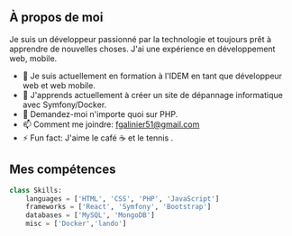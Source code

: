 ## À propos de moi

Je suis un développeur passionné par la technologie et toujours prêt à apprendre de nouvelles choses. J'ai une expérience en développement web, mobile.

- 🔭 Je suis actuellement en formation à l'IDEM en tant que développeur web et web mobile.
- 🌱 J'apprends actuellement à créer un site de dépannage informatique avec Symfony/Docker.
- 💬 Demandez-moi n'importe quoi sur PHP.
- 📫 Comment me joindre: fgalinier51@gmail.com
- ⚡ Fun fact: J'aime le café ☕ et le tennis .

## Mes compétences

```python
class Skills:
    languages = ['HTML', 'CSS', 'PHP', 'JavaScript']
    frameworks = ['React', 'Symfony', 'Bootstrap']
    databases = ['MySQL', 'MongoDB']
    misc = ['Docker','lando']


